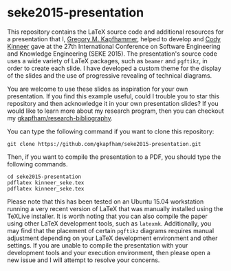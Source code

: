 # seke2015-presentation

This repository contains the LaTeX source code and additional resources for a presentation that I, [Gregory M.
Kapfhammer](http://www.cs.allegheny.edu/sites/gkapfham), helped to develop and [Cody
Kinneer](https://github.com/kinneerc) gave at the 27th International Conference on Software Engineering and Knowledge
Engineering (SEKE 2015).  The presentation's source code uses a wide variety of LaTeX packages, such as `beamer` and
`pgftikz`, in order to create each slide.  I have developed a custom theme for the display of the slides and the use of
progressive revealing of technical diagrams.

You are welcome to use these slides as inspiration for your own presentation. If you find this example useful, could I
trouble you to star this repository and then acknowledge it in your own presentation slides? If you would like to learn
more about my research program, then you can checkout my
[gkapfham/research-bibliography](https://github.com/gkapfham/research-bibliography).

You can type the following command if you want to clone this repository:

```shell
git clone https://github.com/gkapfham/seke2015-presentation.git
```

Then, if you want to compile the presentation to a PDF, you should type the following commands.

```shell
cd seke2015-presentation
pdflatex kinneer_seke.tex
pdflatex kinneer_seke.tex
```

Please note that this has been tested on an Ubuntu 15.04 workstation running a very recent version of LaTeX that was
manually installed using the TeXLive installer. It is worth noting that you can also compile the paper using other LaTeX
development tools, such as `latexmk`. Additionally, you may find that the placement of certain `pgftikz` diagrams
requires manual adjustment depending on your LaTeX development environment and other settings. If you are unable to
compile the presentation with your development tools and your execution environment, then please open a new issue and I
will attempt to resolve your concerns.


